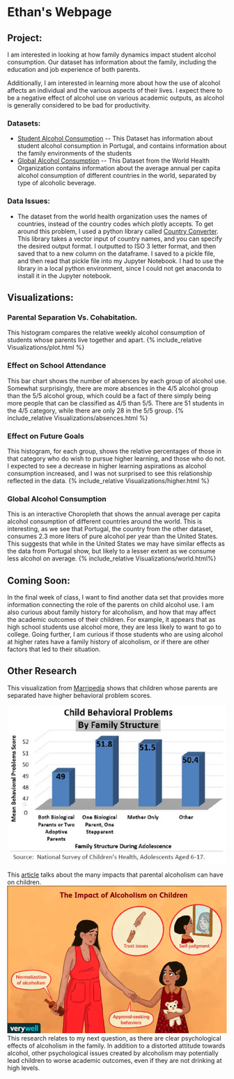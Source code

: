 # Ethan's Webpage

## Project:
I am interested in looking at how family dynamics impact student alcohol consumption.  Our dataset has information about the family, including the education and job experience of both parents.

Additionally, I am interested in learning more about how the use of alcohol affects an individual and the various aspects of their lives.  I expect there to be a negative effect of alcohol use on various academic outputs, as alcohol is generally considered to be bad for productivity.
### Datasets:
* [Student Alcohol Consumption](https://www.kaggle.com/uciml/student-alcohol-consumption)
-- This Dataset has information about student alcohol consumption in Portugal, and contains information about the family environments of the students
* [Global Alcohol Consumption](https://data.world/fivethirtyeight/alcohol-consumption)
-- This Dataset from the World Health Organization contains information about the average annual per capita alcohol consumption of different countries in the world, separated by type of alcoholic beverage.

### Data Issues:
- The dataset from the world health organization uses the names of countries, instead of the country codes which plotly accepts.  To get around this problem, I used a python library called [Country Converter](https://pypi.org/project/country-converter/).  This library takes a vector input of country names, and you can specify the desired output format.  I outputted to ISO 3 letter format, and then saved that to a new column on the dataframe.  I saved to a pickle file, and then read that pickle file into my Jupyter Notebook.  I had to use the library in a local python environment, since I could not get anaconda to install it in the Jupyter notebook.
## Visualizations:

### Parental Separation Vs. Cohabitation.
This histogram compares the relative weekly alcohol consumption of students whose parents live together and apart.
{% include_relative Visualizations/plot.html %}

### Effect on School Attendance
This bar chart shows the number of absences by each group of alcohol use.  Somewhat surprisingly, there are more absences in the 4/5 alcohol group than the 5/5 alcohol group, which could be a fact of there simply being more people that can be classified as 4/5 than 5/5.  There are 51 students in the 4/5 category, while there are only 28 in the 5/5 group.
{% include_relative Visualizations/absences.html %}

### Effect on Future Goals
This histogram, for each group, shows the relative percentages of those in that category who do wish to pursue higher learning, and those who do not.  I expected to see a decrease in higher learning aspirations as alcohol consumption increased, and I was not surprised to see this relationship reflected in the data.
{% include_relative Visualizations/higher.html %}

### Global Alcohol Consumption
This is an interactive Choropleth that shows the annual average per capita alcohol consumption of different countries around the world.  This is interesting, as we see that Portugal, the country from the other dataset, consumes 2.3 more liters of pure alcohol per year than the United States.  This suggests that while in the United States we may have similar effects as the data from Portugal show, but likely to a lesser extent as we consume less alcohol on average.
{% include_relative Visualizations/world.html%}



## Coming Soon:
In the final week of class, I want to find another data set that provides more information connecting the role of the parents on child alcohol use.  I am also curious about family history for alcoholism, and how that may affect the academic outcomes of their children.  For example, it appears that as high school students use alcohol more, they are less likely to want to go to college.  Going further, I am curious if those students who are using alcohol at higher rates have a family history of alcoholism, or if there are other factors that led to their situation.

## Other Research
This visualization from [Marripedia](http://marripedia.org/effects.of.divorce.on.children.s.behavior) shows that children whose parents are separated have higher behavioral problem scores.

![Visual](Visualizations/childbehavioral.jpeg)

This [article](https://www.verywellmind.com/the-effects-of-parental-alcoholism-on-children-67233) talks about the many impacts that parental alcoholism can have on children.
![Picture](Visualizations/parent_alc.png)
This research relates to my next question, as there are clear psychological effects of alcoholism in the family.  In addition to a distorted attitude towards alcohol, other psychological issues created by alcoholism may potentially lead children to worse academic outcomes, even if they are not drinking at high levels.
